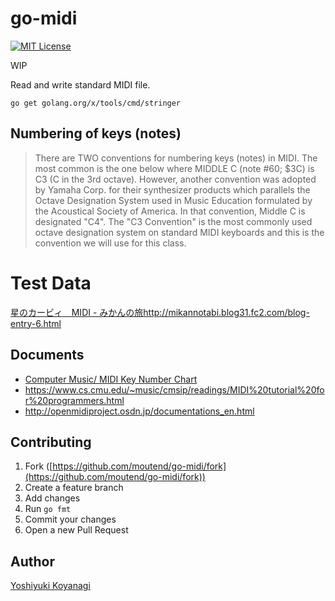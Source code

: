 go-midi
========

[![MIT License](https://img.shields.io/badge/license-MIT-blue.svg?style=flat-square)][license]

[license]: https://github.com/moutend/mediumctl/blob/master/LICENSE

WIP

Read and write standard MIDI file.

```console
go get golang.org/x/tools/cmd/stringer
```


## Numbering of keys (notes)

> There are TWO conventions for numbering keys (notes) in MIDI. The most common is the one below where MIDDLE C (note #60; $3C) is C3 (C in the 3rd octave). However, another convention was adopted by Yamaha Corp. for their synthesizer products which parallels the Octave Designation System used in Music Education formulated by the Acoustical Society of America. In that convention, Middle C is designated "C4". The "C3 Convention" is the most commonly used octave designation system on standard MIDI keyboards and this is the convention we will use for this class.

# Test Data

[星のカービィ　MIDI - みかんの旅]()http://mikannotabi.blog31.fc2.com/blog-entry-6.html

## Documents

- [Computer Music/ MIDI Key Number Chart](http://computermusicresource.com/midikeys.html)
- https://www.cs.cmu.edu/~music/cmsip/readings/MIDI%20tutorial%20for%20programmers.html
- http://openmidiproject.osdn.jp/documentations_en.html

## Contributing

1. Fork ([https://github.com/moutend/go-midi/fork](https://github.com/moutend/go-midi/fork))
1. Create a feature branch
1. Add changes
1. Run `go fmt`
1. Commit your changes
1. Open a new Pull Request

## Author

[Yoshiyuki Koyanagi](https://github.com/moutend)
